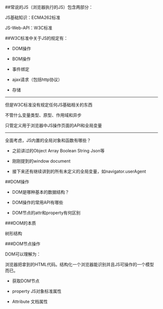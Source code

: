 ##常说的JS（浏览器执行的JS）包含两部分：

JS基础知识：ECMA262标准

JS-Web-API：W3C标准


##W3C标准中关于JS的规定有：

- DOM操作

- BOM操作

- 事件绑定

- ajax请求（包括http协议）

- 存储

***

但是W3C标准没有规定任何JS基础相关的东西

不管什么变量类型、原型、作用域和异步

只管定义用于浏览器中JS操作页面的API和全局变量


***

全面考虑，JS内置的全局对象和函数有哪些？

- 之前讲过的Object Array Boolean String Json等

- 刚刚提到的window document

- 接下来还有继续讲到的所有未定义的全局变量，如navigator.userAgent





##DOM操作

- DOM是哪种基本的数据结构？

- DOM操作的常用API有哪些

- DOM节点的attr和property有何区别



###DOM的本质

树形结构


###DOM节点操作

DOM可以理解为：

浏览器把拿到的HTML代码。结构化一个浏览器能识别并且JS可操作的一个模型而已。


- 获取DOM节点

- property
JS对象标准属性

- Attribute
文档属性



















